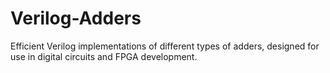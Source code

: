 # Verilog-Adders
Efficient Verilog implementations of different types of adders, designed for use in digital circuits and FPGA development.
